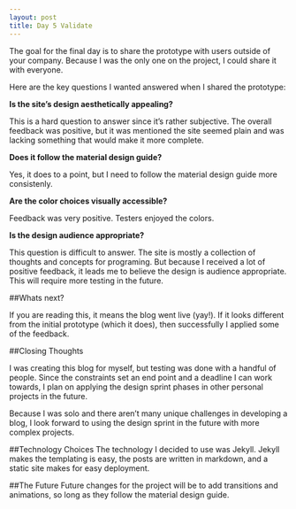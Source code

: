 ```yaml
---
layout: post
title: Day 5 Validate
---
```


The goal for the final day is to share the prototype with users outside of your company. Because I was the only one on the project, I could share it with everyone.

Here are the key questions I wanted answered when I shared the prototype:

**Is the site’s design aesthetically appealing?**

This is a hard question to answer since it’s rather subjective. The overall feedback was positive, but it was mentioned the site seemed plain and was lacking something that would make it more complete.

**Does it follow the material design guide?**

Yes, it does to a point, but I need to follow the material design guide more consistenly.

**Are the color choices visually accessible?**

Feedback was very positive. Testers enjoyed the colors.

**Is the design audience appropriate?**

This question is difficult to answer. The site is mostly a collection of thoughts and concepts for programing. But because I received a lot of positive feedback, it leads me to believe the design is audience appropriate. This will require more testing in the future.

##Whats next?

If you are reading this, it means the blog went live (yay!). If it looks different from the initial prototype (which it does), then successfully I applied some of the feedback.

##Closing Thoughts

I was creating this blog for myself, but testing was done with a handful of people. Since the constraints set an end point and a deadline I can work towards, I plan on applying the design sprint phases in other personal projects in the future.

Because I was solo and there aren’t many unique challenges in developing a blog, I look forward to using the design sprint in the future with more complex projects.

##Technology Choices
The technology I decided to use was Jekyll. Jekyll makes the templating is easy, the posts are written in markdown, and a static site makes for easy deployment.

##The Future
Future changes for the project will be to add transitions and animations, so long as they follow the material design guide.
